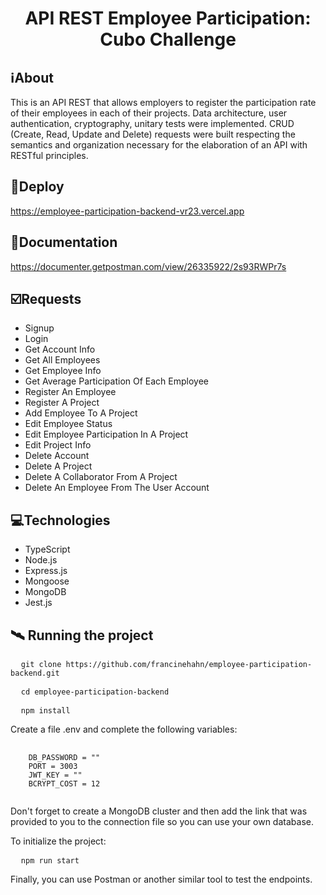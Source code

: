<h1 align="center">API REST Employee Participation: Cubo Challenge</h1>

##  ℹ️About
This is an API REST that allows employers to register the participation rate of their employees in each of their projects. Data architecture, user authentication, cryptography, unitary tests were implemented. CRUD (Create, Read, Update and Delete) requests were built respecting the semantics and organization necessary for the elaboration of an API with RESTful principles.

## 🔗Deploy
https://employee-participation-backend-vr23.vercel.app

## 🔗Documentation
https://documenter.getpostman.com/view/26335922/2s93RWPr7s

## ☑️Requests
- Signup
- Login
- Get Account Info
- Get All Employees
- Get Employee Info
- Get Average Participation Of Each Employee
- Register An Employee
- Register A Project
- Add Employee To A Project
- Edit Employee Status
- Edit Employee Participation In A Project
- Edit Project Info
- Delete Account
- Delete A Project
- Delete A Collaborator From A Project
- Delete An Employee From The User Account

## 💻Technologies
- TypeScript
- Node.js
- Express.js
- Mongoose
- MongoDB
- Jest.js

## 🛰 Running the project
<pre>
  <code>git clone https://github.com/francinehahn/employee-participation-backend.git</code>
</pre>

<pre>
  <code>cd employee-participation-backend</code>
</pre>

<pre>
  <code>npm install</code>
</pre>

Create a file .env and complete the following variables:
<pre>
  <code>
    DB_PASSWORD = ""
    PORT = 3003
    JWT_KEY = ""
    BCRYPT_COST = 12
  </code>
</pre>

Don't forget to create a MongoDB cluster and then add the link that was provided to you to the connection file so you can use your own database.

To initialize the project:
<pre>
  <code>npm run start</code>
</pre>

Finally, you can use Postman or another similar tool to test the endpoints.


